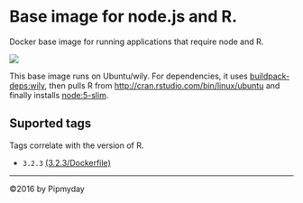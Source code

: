 # Base image for node.js and R.

Docker base image for running applications that require node and R.

[![](https://badge.imagelayers.io/pipmyday/noder:latest.svg)](https://imagelayers.io/?images=pipmyday/noder:latest 'Get your own badge on imagelayers.io')

This base image runs on Ubuntu/wily. For dependencies, it uses [buildpack-deps:wily](https://hub.docker.com/_/buildpack-deps/), then pulls R from http://cran.rstudio.com/bin/linux/ubuntu and finally installs [node:5-slim](https://hub.docker.com/_/node/).

## Suported tags

Tags correlate with the version of R.

* `3.2.3` [(3.2.3/Dockerfile)](https://github.com/pipmyday/noder/Dockerfile)

----

©2016 by Pipmyday
